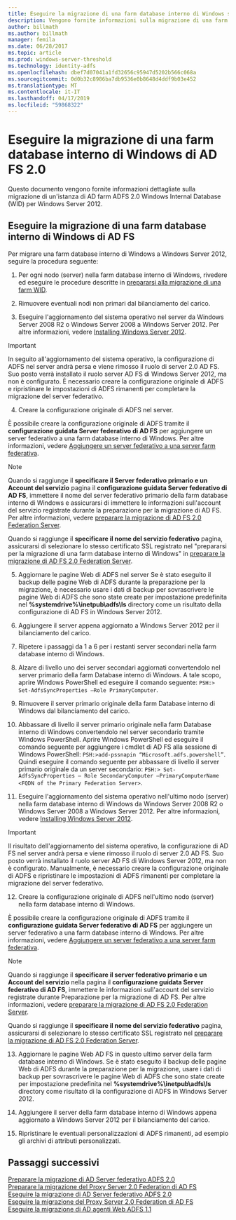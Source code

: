 ```yaml
---
title: Eseguire la migrazione di una farm database interno di Windows server di AD FS 2.0 federation
description: Vengono fornite informazioni sulla migrazione di una farm database interno di Windows server 2.0 di ADFS a Windows Server 2012
author: billmath
ms.author: billmath
manager: femila
ms.date: 06/28/2017
ms.topic: article
ms.prod: windows-server-threshold
ms.technology: identity-adfs
ms.openlocfilehash: dbef7d07041a1fd32656c95947d5202b566c068a
ms.sourcegitcommit: 0d0b32c8986ba7db9536e0b8648d4ddf9b03e452
ms.translationtype: MT
ms.contentlocale: it-IT
ms.lasthandoff: 04/17/2019
ms.locfileid: "59868322"
---
```

# <a name="migrate-an-ad-fs-20-wid-farm"></a>Eseguire la migrazione di una farm database interno di Windows di AD FS 2.0  
Questo documento vengono fornite informazioni dettagliate sulla migrazione di un'istanza di AD farm ADFS 2.0 Windows Internal Database (WID) per Windows Server 2012.

## <a name="migrate-an-ad-fs-wid-farm"></a>Eseguire la migrazione di una farm database interno di Windows di AD FS
Per migrare una farm database interno di Windows a Windows Server 2012, seguire la procedura seguente:  
  
1.  Per ogni nodo (server) nella farm database interno di Windows, rivedere ed eseguire le procedure descritte in [prepararsi alla migrazione di una farm WID](prepare-to-migrate-a-wid-farm.md).  
  
2.  Rimuovere eventuali nodi non primari dal bilanciamento del carico.  
  
3.  Eseguire l'aggiornamento del sistema operativo nel server da Windows Server 2008 R2 o Windows Server 2008 a Windows Server 2012. Per altre informazioni, vedere [Installing Windows Server 2012](https://technet.microsoft.com/library/jj134246.aspx).  
  
> [!IMPORTANT]
>  In seguito all'aggiornamento del sistema operativo, la configurazione di ADFS nel server andrà persa e viene rimosso il ruolo di server 2.0 AD FS. Suo posto verrà installato il ruolo server AD FS di Windows Server 2012, ma non è configurato. È necessario creare la configurazione originale di ADFS e ripristinare le impostazioni di ADFS rimanenti per completare la migrazione del server federativo.  
  
4.  Creare la configurazione originale di ADFS nel server.  
  
È possibile creare la configurazione originale di ADFS tramite il **configurazione guidata Server federativo di AD FS** per aggiungere un server federativo a una farm database interno di Windows. Per altre informazioni, vedere [Aggiungere un server federativo a una server farm federativa](add-a-federation-server-to-a-federation-server-farm.md).  
  
> [!NOTE]
> Quando si raggiunge il **specificare il Server federativo primario e un Account del servizio** pagina il **configurazione guidata Server federativo di AD FS**, immettere il nome del server federativo primario della farm database interno di Windows e assicurarsi di immettere le informazioni sull'account del servizio registrate durante la preparazione per la migrazione di AD FS. Per altre informazioni, vedere [preparare la migrazione di AD FS 2.0 Federation Server](prepare-to-migrate-a-wid-farm.md). 
>  
> Quando si raggiunge il **specificare il nome del servizio federativo** pagina, assicurarsi di selezionare lo stesso certificato SSL registrato nel "prepararsi per la migrazione di una farm database interno di Windows" in [preparare la migrazione di AD FS 2.0 Federation Server](prepare-to-migrate-a-wid-farm.md).  
  
5.  Aggiornare le pagine Web di ADFS nel server Se è stato eseguito il backup delle pagine Web di ADFS durante la preparazione per la migrazione, è necessario usare i dati di backup per sovrascrivere le pagine Web di ADFS che sono state create per impostazione predefinita nel **%systemdrive%\inetpub\adfs\ls** directory come un risultato della configurazione di AD FS in Windows Server 2012.  
  
6.  Aggiungere il server appena aggiornato a Windows Server 2012 per il bilanciamento del carico.  
  
7.  Ripetere i passaggi da 1 a 6 per i restanti server secondari nella farm database interno di Windows.  
  
8.  Alzare di livello uno dei server secondari aggiornati convertendolo nel server primario della farm Database interno di Windows. A tale scopo, aprire Windows PowerShell ed eseguire il comando seguente: `PSH:> Set-AdfsSyncProperties –Role PrimaryComputer`.  
  
9. Rimuovere il server primario originale della farm Database interno di Windows dal bilanciamento del carico.  
  
10. Abbassare di livello il server primario originale nella farm Database interno di Windows convertendolo nel server secondario tramite Windows PowerShell. Aprire Windows PowerShell ed eseguire il comando seguente per aggiungere i cmdlet di AD FS alla sessione di Windows PowerShell: `PSH:>add-pssnapin “Microsoft.adfs.powershell”`. Quindi eseguire il comando seguente per abbassare di livello il server primario originale da un server secondario: `PSH:> Set-AdfsSyncProperties – Role SecondaryComputer –PrimaryComputerName <FQDN of the Primary Federation Server>`.  
  
11. Eseguire l'aggiornamento del sistema operativo nell'ultimo nodo (server) nella farm database interno di Windows da Windows Server 2008 R2 o Windows Server 2008 a Windows Server 2012. Per altre informazioni, vedere [Installing Windows Server 2012](https://technet.microsoft.com/library/jj134246.aspx).  
  
> [!IMPORTANT]
>  Il risultato dell'aggiornamento del sistema operativo, la configurazione di AD FS nel server andrà persa e viene rimosso il ruolo di server 2.0 AD FS. Suo posto verrà installato il ruolo server AD FS di Windows Server 2012, ma non è configurato. Manualmente, è necessario creare la configurazione originale di ADFS e ripristinare le impostazioni di ADFS rimanenti per completare la migrazione del server federativo.  
  
12. Creare la configurazione originale di ADFS nell'ultimo nodo (server) nella farm database interno di Windows.  
  
È possibile creare la configurazione originale di ADFS tramite il **configurazione guidata Server federativo di AD FS** per aggiungere un server federativo a una farm database interno di Windows. Per altre informazioni, vedere [Aggiungere un server federativo a una server farm federativa](add-a-federation-server-to-a-federation-server-farm.md).  
  
> [!NOTE]
> Quando si raggiunge il **specificare il server federativo primario e un Account del servizio** nella pagina il **configurazione guidata Server federativo di AD FS**, immettere le informazioni sull'account del servizio registrate durante Preparazione per la migrazione di AD FS. Per altre informazioni, vedere [preparare la migrazione di AD FS 2.0 Federation Server](prepare-to-migrate-a-wid-farm.md). 
>  
> Quando si raggiunge il **specificare il nome del servizio federativo** pagina, assicurarsi di selezionare lo stesso certificato SSL registrato nel [preparare la migrazione di AD FS 2.0 Federation Server](prepare-to-migrate-a-wid-farm.md).  
  
13. Aggiornare le pagine Web AD FS in questo ultimo server della farm database interno di Windows. Se è stato eseguito il backup delle pagine Web di ADFS durante la preparazione per la migrazione, usare i dati di backup per sovrascrivere le pagine Web di ADFS che sono state create per impostazione predefinita nel **%systemdrive%\inetpub\adfs\ls** directory come risultato di la configurazione di ADFS in Windows Server 2012.  
  
14. Aggiungere il server della farm database interno di Windows appena aggiornato a Windows Server 2012 per il bilanciamento del carico.  
  
15. Ripristinare le eventuali personalizzazioni di ADFS rimanenti, ad esempio gli archivi di attributi personalizzati.  
  
## <a name="next-steps"></a>Passaggi successivi
 [Preparare la migrazione di AD Server federativo ADFS 2.0](prepare-to-migrate-ad-fs-fed-server.md)   
 [Preparare la migrazione del Proxy Server 2.0 Federation di AD FS](prepare-to-migrate-ad-fs-fed-proxy.md)   
 [Eseguire la migrazione di AD Server federativo ADFS 2.0](migrate-the-ad-fs-fed-server.md)   
 [Eseguire la migrazione del Proxy Server 2.0 Federation di AD FS](migrate-the-ad-fs-2-fed-server-proxy.md)   
 [Eseguire la migrazione di AD agenti Web ADFS 1.1](migrate-the-ad-fs-web-agent.md)